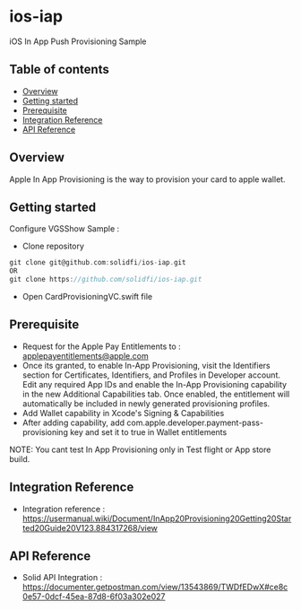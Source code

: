 # ios-iap
iOS In App Push Provisioning Sample

## Table of contents
- [Overview](#overview)
- [Getting started](#getting-started)
- [Prerequisite](#prerequisite)
- [Integration Reference](#integration-reference)
- [API Reference](#api-reference)

## Overview
Apple In App Provisioning is the way to provision your card to apple wallet.

## Getting started
Configure VGSShow Sample :
- Clone repository
```groovy
git clone git@github.com:solidfi/ios-iap.git
OR
git clone https://github.com/solidfi/ios-iap.git
```
- Open CardProvisioningVC.swift file

## Prerequisite
- Request for the Apple Pay Entitlements to : applepayentitlements@apple.com
- Once its granted, to enable In-App Provisioning, visit the Identifiers section for Certificates, Identifiers, and Profiles in Developer account. Edit any required App IDs and enable the In-App Provisioning capability in the new Additional Capabilities tab. Once enabled, the entitlement will automatically be included in newly generated provisioning profiles.
- Add Wallet capability in Xcode's Signing & Capabilities  
- After adding capability, add com.apple.developer.payment-pass-provisioning key and set it to true in Wallet entitlements

NOTE: You cant test In App Provisioning only in Test flight or App store build. 

## Integration Reference
- Integration reference : https://usermanual.wiki/Document/InApp20Provisioning20Getting20Started20Guide20V123.884317268/view

## API Reference
- Solid API Integration : https://documenter.getpostman.com/view/13543869/TWDfEDwX#ce8c0e57-0dcf-45ea-87d8-6f03a302e027
